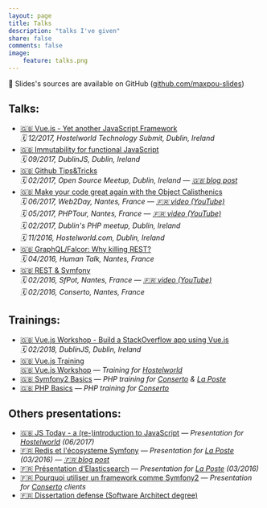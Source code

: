```yaml
---
layout: page
title: Talks
description: "talks I've given"
share: false
comments: false
image:
    feature: talks.png
---
```


<div class="talk-container__info">
    📌 Slides's sources are available on GitHub (<a href="https://github.com/maxpou-slides">github.com/maxpou-slides</a>)
</div>

<h2>Talks:</h2>
<ul class="talk-container__list">
  <li><a href="http://slides.maxpou.fr/vuejs-yet-another-js-framework/index.html">🇬🇧 Vue.js - Yet another JavaScript Framework</a><br>
    <em class="talk-container__event">🗓 12/2017, Hostelworld Technology Submit, Dublin, Ireland</em>
  </li>
  <li><a href="http://slides.maxpou.fr/immutability-js/index.html">🇬🇧 Immutability for functional JavaScript</a><br>
    <em class="talk-container__event">🗓 09/2017, DublinJS, Dublin, Ireland</em>
  </li>
  <li><a href="http://slides.maxpou.fr/github-tips-tricks/index.html">🇬🇧 Github Tips&amp;Tricks</a><br>
    <em class="talk-container__event">🗓 02/2017, Open Source Meetup, Dublin, Ireland — <a class="talk-container__media-link" href="http://www.maxpou.fr/github-tips-and-tricks/">🇬🇧 blog post</a></em>
  </li>
  <li><a href="http://slides.maxpou.fr/object-calisthenics/index.html">🇬🇧 Make your code great again with the Object Calisthenics</a><br>
    <em class="talk-container__event">🗓 06/2017, Web2Day, Nantes, France — <a class="talk-container__media-link" href="https://www.youtube.com/watch?v=7Hf7q1L8Nh8">🇫🇷 video (YouTube)</a></em><br>
    <em class="talk-container__event">🗓 05/2017, PHPTour, Nantes, France — <a class="talk-container__media-link" href="https://www.youtube.com/watch?v=aB9pmdtGZjE">🇫🇷 video (YouTube)</a></em><br>
    <em class="talk-container__event">🗓 02/2017, Dublin's PHP meetup, Dublin, Ireland</em><br>
    <em class="talk-container__event">🗓 11/2016, Hostelworld.com, Dublin, Ireland</em>
  </li>
  <li><a href="http://slides.maxpou.fr/graphql-falcor-why-killing-rest/index.html">🇬🇧 GraphQL/Falcor: Why killing REST?</a><br>
    <em class="talk-container__event">🗓 04/2016, Human Talk, Nantes, France</em>
  </li>
  <li><a href="http://slides.maxpou.fr/about-rest-symfony/index.html">🇬🇧 REST &amp; Symfony</a><br>
    <em class="talk-container__event">🗓 02/2016, SfPot, Nantes, France — <a class="talk-container__media-link" href="https://youtu.be/F0BRnczxTWQ?t=2220">🇫🇷 video (YouTube)</a></em><br>
    <em class="talk-container__event">🗓 02/2016, Conserto, Nantes, France</em>
  </li>
</ul>

<h2>Trainings:</h2>
<ul class="talk-container__list">
  <li><a href="http://slides.maxpou.fr/vue-workshop/index.html">🇬🇧 Vue.js Workshop - Build a StackOverflow app using Vue.js</a><br>
    <em class="talk-container__event">🗓 02/2018, DublinJS, Dublin, Ireland</em>
  </li>
  <li>
    <a href="http://slides.maxpou.fr/vuejs-training/index.html">🇬🇧 Vue.js Training</a><br>
    <a href="http://slides.maxpou.fr/vuejs-training/_book/docs/">🇬🇧 Vue.js Workshop</a><em> — Training for <a href="http://www.hostelworld.com/">Hostelworld</a></em>
  </li>
  <li><a href="http://slides.maxpou.fr/symfony2-basics-conserto/index.html">🇬🇧 Symfony2 Basics</a> — <em>PHP training for <a href="http://www.conserto.pro/">Conserto</a> &amp; <a href="http://www.laposte.fr">La Poste</a></em></li>
  <li><a href="http://slides.maxpou.fr/php-basics-conserto/index.html">🇬🇧 PHP Basics</a> — <em>PHP training for <a href="http://www.conserto.pro/">Conserto</a></em></li>
</ul>

<h2>Others presentations:</h2>
<ul class="talk-container__list">
  <li><a href="http://slides.maxpou.fr/js-today-2017/index.html">🇬🇧 JS Today - a (re-)introduction to JavaScript</a> — <em>Presentation for <a href="http://www.hostelworld.com/">Hostelworld</a> (06/2017)</em></li>
  <li><a href="http://slides.maxpou.fr/redis-doctrine-sf/index.html">🇫🇷 Redis et l'écosysteme Symfony</a> — <em>Presentation for <a href="http://www.laposte.fr">La Poste</a> (03/2016) — <a class="talk-container__media-link" href="http://www.maxpou.fr/cache-doctrine-avec-redis/">🇫🇷 blog post</a></em></li>
  <li><a href="http://slides.maxpou.fr/elasticsearch-php/index.html">🇫🇷 Présentation d'Elasticsearch</a> — <em>Presentation for <a href="http://www.laposte.fr">La Poste</a> (03/2016)</em></li>
  <li><a href="#">🇫🇷 Pourquoi utiliser un framework comme Symfony2</a> — <em>Presentation for <a href="http://www.conserto.pro/">Conserto</a> clients</em></li>
  <li><a href="http://slides.maxpou.fr/afcepf-soutenance-memoire/index.html">🇫🇷 Dissertation defense (Software Architect degree)</a></li>
</ul>
